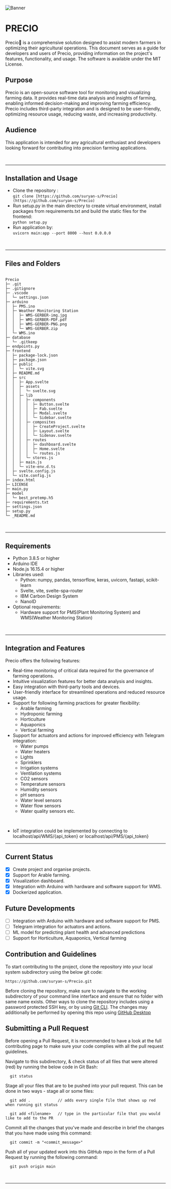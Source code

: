 
![Banner](https://user-images.githubusercontent.com/76394506/222956195-0dd600ca-100d-4cc1-b79d-4ea2d10b4304.png)


<p align='center'>
    <h1><strong>PRECIO</strong></h1>
</p>

Precio🌿 is a comprehensive solution designed to assist modern farmers in optimizing their agricultural operations. This document serves as a guide for developers and users of Precio, providing information on the project's features, functionality, and usage.                                 The software is available under the MIT License.

## Purpose

Precio is an open-source software tool for monitoring and visualizing farming data. It provides real-time data analysis and insights of farming, enabling informed decision-making and improving farming efficiency. Precio includes third-party integration and is designed to be user-friendly, optimizing resource usage, reducing waste, and increasing productivity.

## Audience

This application is intended for any agricultural enthusiast and developers looking forward for contributing into precision farming applications.

</br>
<hr/>

## Installation and Usage

- Clone the repository :\
  `git clone [https://github.com/suryan-s/Precio](https://github.com/suryan-s/Precio)`
- Run setup.py in the main directory to create virtual environment, install packages from requirements.txt and build the static files for the frontend:\
  `python setup.py`
- Run application by:\
  `uvicorn main:app --port 8000 --host 0.0.0.0`
</br>

<hr/>

## Files and Folders

```

Precio
├─ .git
├─ .gitignore
├─ .vscode
│  └─ settings.json
├─ arduino
│  ├─ PMS.ino
│  ├─ Weather Monitoring Station
│  │  ├─ WMS-GERBER-img.jpg
│  │  ├─ WMS-GERBER-PDF.pdf
│  │  ├─ WMS-GERBER-PNG.png
│  │  └─ WMS-GERBER.zip
│  └─ WMS.ino
├─ database
│  └─ .gitkeep
├─ endpoints.py
├─ frontend
│  ├─ package-lock.json
│  ├─ package.json
│  ├─ public
│  │  └─ vite.svg
│  ├─ README.md
│  ├─ src
│  │  ├─ App.svelte
│  │  ├─ assets
│  │  │  └─ svelte.svg
│  │  ├─ lib
│  │  │  ├─ components
│  │  │  │  ├─ Button.svelte
│  │  │  │  ├─ Fab.svelte
│  │  │  │  ├─ Modal.svelte
│  │  │  │  └─ Sidebar.svelte
│  │  │  ├─ composites
│  │  │  │  ├─ CreateProject.svelte
│  │  │  │  ├─ Layout.svelte
│  │  │  │  └─ Sidenav.svelte
│  │  │  ├─ routes
│  │  │  │  ├─ dashboard.svelte
│  │  │  │  ├─ Home.svelte
│  │  │  │  └─ routes.js
│  │  │  └─ stores.js
│  │  ├─ main.js
│  │  └─ vite-env.d.ts
│  ├─ svelte.config.js
│  └─ vite.config.js
├─ index.html
├─ LICENSE
├─ main.py
├─ model
│  └─ best_pretemp.h5
├─ requirements.txt
├─ settings.json
├─ setup.py
└─ _README.md

```

</br>

<hr/>

## Requirements

- Python 3.8.5 or higher
- Arduino IDE
- Node.js 16.15.4 or higher
- Libraries used:
  - Python: numpy, pandas, tensorflow, keras, uvicorn, fastapi, scikit-learn
  - Svelte, vite, svelte-spa-router
  - IBM Carbon Design System
  - NanoID
- Optional requirements:
  - Hardware support for PMS(Plant Monitoring System) and WMS(Weather Monitoring Station)
</br>

<hr/>

## Integration and Features

Precio offers the following features:

- Real-time monitoring of critical data required for the governance of farming operations.
- Intuitive visualization features for better data analysis and insights.
- Easy integration with third-party tools and devices.
- User-friendly interface for streamlined operations and reduced resource usage.
- Support for following farming practices for greater flexibility:
  - Arable farming
  - Hydroponic farming
  - Horticulture
  - Aquaponics
  - Vertical farming
- Support for actuators and actions for improved efficiency with Telegram integration:
  - Water pumps
  - Water heaters
  - Lights
  - Sprinklers
  - Irrigation systems
  - Ventilation systems
  - CO2 sensors
  - Temperature sensors
  - Humidity sensors
  - pH sensors
  - Water level sensors
  - Water flow sensors
  - Water quality sensors etc.
</br>

- IoT integration could be implemented by connecting to localhost/api/WMS/{api_token} or localhost/api/PMS/{api_token}

<hr/>

## Current Status

- [x] Create project and organise projects.
- [x] Support for Arable farming.
- [x] Visualization dashboard.
- [x] Integration with Arduino with hardware and software support for WMS.
- [x] Dockerized application.

## Future Developments

- [ ] Integration with Arduino with hardware and software support for PMS.
- [ ] Telegram integration for actuators and actions.
- [ ] ML model for predicting plant health and advanced predictions
- [ ] Support for Horticulture, Aquaponics, Vertical farming

## Contribution and Guidelines

To start contributing to the project, clone the repository into your local system subdirectory using the below git code:

```
https://github.com/suryan-s/Precio.git
```

Before cloning the repository, make sure to navigate to the working subdirectory of your command line interface and ensure that no folder with same name exists. Other ways to clone the repository includes using a password protected SSH key, or by using [Git CLI](https://cli.github.com/). The changes may additionally be performed by opening this repo using [GitHub Desktop](https://desktop.github.com/)

## Submitting a Pull Request

Before opening a Pull Request, it is recommended to have a look at the full contributing page to make sure your code complies with all the pull request guidelines.

Navigate to this subdirectory, & check status of all files that were altered (red) by running the below code in Git Bash:

```
  git status
```

Stage all your files that are to be pushed into your pull request. This can be done in two ways - stage all or some files:

```
  git add .            // adds every single file that shows up red when running git status
```

```
  git add <filename>   // type in the particular file that you would like to add to the PR
```

Commit all the changes that you've made and describe in brief the changes that you have made using this command:

```
  git commit -m "<commit_message>"
```

Push all of your updated work into this GitHub repo in the form of a Pull Request by running the following command:

```
  git push origin main
```
</br>

<hr/>
